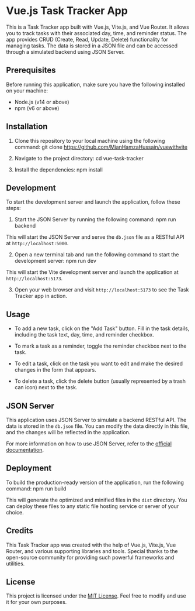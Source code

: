 # Vue.js Task Tracker App

This is a Task Tracker app built with Vue.js, Vite.js, and Vue Router. It allows you to track tasks with their associated day, time, and reminder status. The app provides CRUD (Create, Read, Update, Delete) functionality for managing tasks. The data is stored in a JSON file and can be accessed through a simulated backend using JSON Server.

## Prerequisites

Before running this application, make sure you have the following installed on your machine:

- Node.js (v14 or above)
- npm (v6 or above)

## Installation

1. Clone this repository to your local machine using the following command:
git clone https://github.com/MianHamzaHussain/vuewithvite

2. Navigate to the project directory:
cd vue-task-tracker

3. Install the dependencies:
npm install

## Development

To start the development server and launch the application, follow these steps:

1. Start the JSON Server by running the following command:
npm run backend

This will start the JSON Server and serve the `db.json` file as a RESTful API at `http://localhost:5000`.

2. Open a new terminal tab and run the following command to start the development server:
npm run dev

This will start the Vite development server and launch the application at `http://localhost:5173`.

3. Open your web browser and visit `http://localhost:5173` to see the Task Tracker app in action.

## Usage

- To add a new task, click on the "Add Task" button. Fill in the task details, including the task text, day, time, and reminder checkbox.

- To mark a task as a reminder, toggle the reminder checkbox next to the task.

- To edit a task, click on the task you want to edit and make the desired changes in the form that appears.

- To delete a task, click the delete button (usually represented by a trash can icon) next to the task.

## JSON Server

This application uses JSON Server to simulate a backend RESTful API. The data is stored in the `db.json` file. You can modify the data directly in this file, and the changes will be reflected in the application.

For more information on how to use JSON Server, refer to the [official documentation](https://github.com/typicode/json-server).

## Deployment

To build the production-ready version of the application, run the following command:
npm run build


This will generate the optimized and minified files in the `dist` directory. You can deploy these files to any static file hosting service or server of your choice.

## Credits

This Task Tracker app was created with the help of Vue.js, Vite.js, Vue Router, and various supporting libraries and tools. Special thanks to the open-source community for providing such powerful frameworks and utilities.

## License

This project is licensed under the [MIT License](LICENSE). Feel free to modify and use it for your own purposes.
